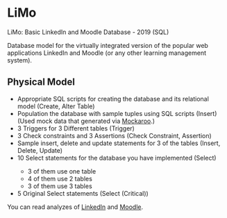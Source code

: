 # LiMo
<p>LiMo: Basic LinkedIn and Moodle Database - 2019 (SQL)</p>
<p>Database model for the virtually integrated version of the popular web applications LinkedIn and Moodle (or any other learning management system).</p>
<h2>Physical Model</h2>
<ul>
  <li>Appropriate SQL scripts for creating the database and its relational model (Create, Alter Table)</li>
  <li>Population the database with sample tuples using SQL scripts (Insert) (Used mock data that generated via <a href="https://mockaroo.com/">Mockaroo</a>.)</li>
  <li>3 Triggers for 3 Different tables (Trigger)</li>
  <li>3 Check constraints and 3 Assertions (Check Constraint, Assertion)</li>
  <li>Sample insert, delete and update statements for 3 of the tables (Insert, Delete, Update)</li>
  <li>10 Select statements for the database you have implemented (Select)</li>
  <ul>
    <li>3 of them use one table</li>
    <li>4 of them use 2 tables</li>
    <li>3 of them use 3 tables</li>
  </ul>
  <li>5 Original Select statements (Select (Critical))</li>
</ul>
<p>You can read analyzes of <a href="https://onursert.org/blog/linkedin">LinkedIn</a> and <a href="https://onursert.org/blog/moodle">Moodle</a>.</p>
